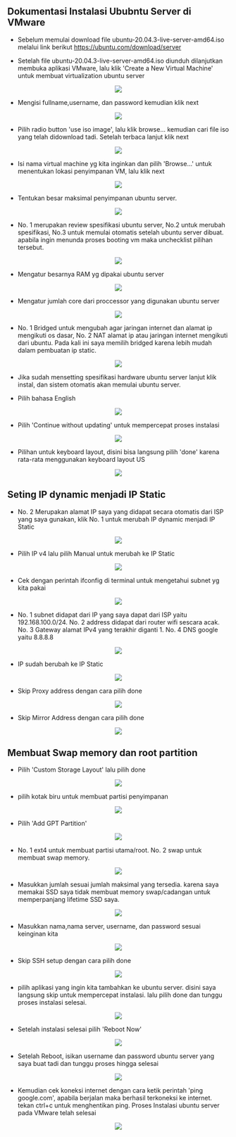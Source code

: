 ## Dokumentasi Instalasi Ububntu Server di VMware

- Sebelum memulai download file ubuntu-20.04.3-live-server-amd64.iso melalui link berikut https://ubuntu.com/download/server

- Setelah file ubuntu-20.04.3-live-server-amd64.iso diunduh dilanjutkan membuka aplikasi VMware, lalu klik 'Create a New Virtual Machine' untuk membuat virtualization ubuntu server

<p align="center"><img src="../week-1/assets/Install-Ubuntu-Server-diVMware/1.png"></p>

- Mengisi fullname,username, dan password kemudian klik next

<p align="center"><img src="../week-1/assets/Install-Ubuntu-Server-diVMware/2.png"></p>

- Pilih radio button 'use iso image', lalu klik browse... kemudian cari file iso yang telah didownload tadi. Setelah terbaca lanjut klik next

<p align="center"><img src="../week-1/assets/Install-Ubuntu-Server-diVMware/3.png"></p>

- Isi nama virtual machine yg kita inginkan dan pilih 'Browse...' untuk menentukan lokasi penyimpanan VM, lalu klik next

<p align="center"><img src="../week-1/assets/Install-Ubuntu-Server-diVMware/4.png"></p>

- Tentukan besar maksimal penyimpanan ubuntu server.

<p align="center"><img src="../week-1/assets/Install-Ubuntu-Server-diVMware/5.png"></p>

- No. 1 merupakan review spesifikasi ubuntu server, No.2 untuk merubah spesifikasi, No.3 untuk memulai otomatis setelah ubuntu server dibuat. apabila ingin menunda proses booting vm maka unchecklist pilihan tersebut.

<p align="center"><img src="../week-1/assets/Install-Ubuntu-Server-diVMware/6.png"></p>

- Mengatur besarnya RAM yg dipakai ubuntu server

<p align="center"><img src="../week-1/assets/Install-Ubuntu-Server-diVMware/7.png"></p>

- Mengatur jumlah core dari proccessor yang digunakan ubuntu server

<p align="center"><img src="../week-1/assets/Install-Ubuntu-Server-diVMware/8.png"></p>

- No. 1 Bridged untuk mengubah agar jaringan internet dan alamat ip mengikuti os dasar, No. 2 NAT alamat ip atau jaringan internet mengikuti dari ubuntu. Pada kali ini saya memilih bridged karena lebih mudah dalam pembuatan ip static.

<p align="center"><img src="../week-1/assets/Install-Ubuntu-Server-diVMware/9.png"></p>

- Jika sudah mensetting spesifikasi hardware ubuntu server lanjut klik instal, dan sistem otomatis akan memulai ubuntu server.

- Pilih bahasa English

<p align="center"><img src="../week-1/assets/Install-Ubuntu-Server-diVMware/10.png"></p>

- Pilih 'Continue without updating' untuk mempercepat proses instalasi

<p align="center"><img src="../week-1/assets/Install-Ubuntu-Server-diVMware/11.png"></p>

- Pilihan untuk keyboard layout, disini bisa langsung pilih 'done' karena rata-rata menggunakan keyboard layout US

<p align="center"><img src="../week-1/assets/Install-Ubuntu-Server-diVMware/12.png"></p>

## Seting IP dynamic menjadi IP Static

- No. 2 Merupakan alamat IP saya yang didapat secara otomatis dari ISP yang saya gunakan, klik No. 1 untuk merubah IP dynamic menjadi IP Static

<p align="center"><img src="../week-1/assets/Install-Ubuntu-Server-diVMware/13.png"></p>

- Pilih IP v4 lalu pilih Manual untuk merubah ke IP Static

<p align="center"><img src="../week-1/assets/Install-Ubuntu-Server-diVMware/14.png"></p>

- Cek dengan perintah ifconfig di terminal untuk mengetahui subnet yg kita pakai

<p align="center"><img src="../week-1/assets/Install-Ubuntu-Server-diVMware/15.png"></p>

- No. 1 subnet didapat dari IP yang saya dapat dari ISP yaitu 192.168.100.0/24. No. 2 address didapat dari router wifi sescara acak. No. 3 Gateway alamat IPv4 yang terakhir diganti 1. No. 4 DNS google yaitu 8.8.8.8

<p align="center"><img src="../week-1/assets/Install-Ubuntu-Server-diVMware/16.png"></p>

- IP sudah berubah ke IP Static

<p align="center"><img src="../week-1/assets/Install-Ubuntu-Server-diVMware/17.png"></p>

- Skip Proxy address dengan cara pilih done

<p align="center"><img src="../week-1/assets/Install-Ubuntu-Server-diVMware/18.png"></p>

- Skip Mirror Address dengan cara pilih done

<p align="center"><img src="../week-1/assets/Install-Ubuntu-Server-diVMware/19.png"></p>

## Membuat Swap memory dan root partition

- Pilih 'Custom Storage Layout' lalu pilih done

<p align="center"><img src="../week-1/assets/Install-Ubuntu-Server-diVMware/20.png"></p>

- pilih kotak biru untuk membuat partisi penyimpanan

<p align="center"><img src="../week-1/assets/Install-Ubuntu-Server-diVMware/21.png"></p>

- Pilih 'Add GPT Partition'

<p align="center"><img src="../week-1/assets/Install-Ubuntu-Server-diVMware/22.png"></p>

- No. 1 ext4 untuk membuat partisi utama/root. No. 2 swap untuk membuat swap memory.

<p align="center"><img src="../week-1/assets/Install-Ubuntu-Server-diVMware/23.png"></p>

- Masukkan jumlah sesuai jumlah maksimal yang tersedia. karena saya memakai SSD saya tidak membuat memory swap/cadangan untuk memperpanjang lifetime SSD saya.

<p align="center"><img src="../week-1/assets/Install-Ubuntu-Server-diVMware/24.png"></p>

- Masukkan nama,nama server, username, dan password sesuai keinginan kita

<p align="center"><img src="../week-1/assets/Install-Ubuntu-Server-diVMware/25.png"></p>

- Skip SSH setup dengan cara pilih done

<p align="center"><img src="../week-1/assets/Install-Ubuntu-Server-diVMware/26.png"></p>

- pilih aplikasi yang ingin kita tambahkan ke ubuntu server. disini saya langsung skip untuk mempercepat instalasi. lalu pilih done dan tunggu proses instalasi selesai.

<p align="center"><img src="../week-1/assets/Install-Ubuntu-Server-diVMware/27.png"></p>

- Setelah instalasi selesai pilih 'Reboot Now'

<p align="center"><img src="../week-1/assets/Install-Ubuntu-Server-diVMware/28.png"></p>

- Setelah Reboot, isikan username dan password ubuntu server yang saya buat tadi dan tunggu proses hingga selesai

<p align="center"><img src="../week-1/assets/Install-Ubuntu-Server-diVMware/29.png"></p>

- Kemudian cek koneksi internet dengan cara ketik perintah 'ping google.com', apabila berjalan maka berhasil terkoneksi ke internet. tekan ctrl+c untuk menghentikan ping. Proses Instalasi ubuntu server pada VMware telah selesai

<p align="center"><img src="../week-1/assets/Install-Ubuntu-Server-diVMware/30.png"></p>
